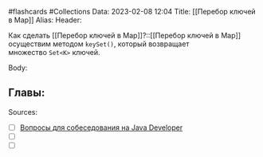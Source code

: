 #flashcards #Collections 
Data: 2023-02-08 12:04
Title: [[Перебор ключей в Map]]
Alias:
Header:

Как сделать [[Перебор ключей в Map]]?::[[Перебор ключей в Map]] осуществим методом `keySet()`, который возвращает множество `Set<K>` ключей. 
<!--SR:!2023-11-03,10,490-->



Body:





Главы:
-


Sources:
- [ ] [Вопросы для собеседования на Java Developer](https://github.com/enhorse/java-interview/blob/master/README.md#%D0%9E%D0%9E%D0%9F)
- [ ] []()
- [ ] []()
